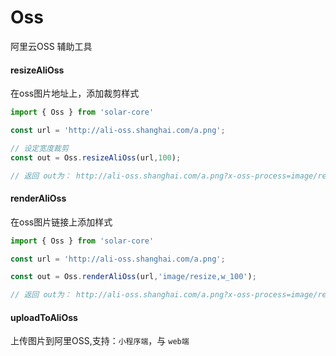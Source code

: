 # Oss

阿里云OSS 辅助工具

#### resizeAliOss

在oss图片地址上，添加裁剪样式

```js
import { Oss } from 'solar-core'

const url = 'http://ali-oss.shanghai.com/a.png';

// 设定宽度裁剪
const out = Oss.resizeAliOss(url,100);

// 返回 out为： http://ali-oss.shanghai.com/a.png?x-oss-process=image/resize,w_100

```

#### renderAliOss

在oss图片链接上添加样式

```js
import { Oss } from 'solar-core'

const url = 'http://ali-oss.shanghai.com/a.png';

const out = Oss.renderAliOss(url,'image/resize,w_100');

// 返回 out为： http://ali-oss.shanghai.com/a.png?x-oss-process=image/resize,w_100

```

#### uploadToAliOss

上传图片到阿里OSS,支持：`小程序端`，与 `web端`
